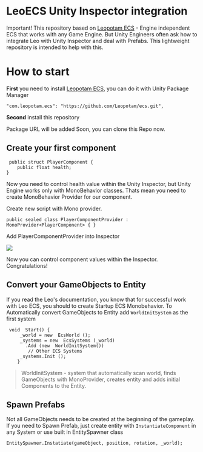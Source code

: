 # LeoECS Unity Inspector integration

Important! This repository based on [Leopotam ECS](https://github.com/Leopotam/ecs) - Engine independent ECS that works with any Game Engine. But Unity Engineers often ask how to integrate Leo with Unity Inspector and deal with Prefabs.
This lightweight repository is intended to help with this.

# How to start

**First** you need to install [Leopotam ECS](https://github.com/Leopotam/ecs), you can do it with Unity Package Manager

```
"com.leopotam.ecs": "https://github.com/Leopotam/ecs.git",
```
**Second** install this repository

Package URL will be added Soon, you can clone this Repo now.

## Create your first component

     public struct PlayerComponent {
	    public float health;
    }

Now you need to control health value within the Unity Inspector,  but Unity Engine works only with MonoBehavior classes. Thats mean you need to create MonoBehavior Provider for our component.

Create new script with Mono provider.

    public sealed class PlayerComponentProvider : MonoProvider<PlayerComponent> { }

Add PlayerComponentProvider into Inspector

![](https://i.ibb.co/wWQcFg4/2021-04-18-23-43-16.png)

Now you can control component values within the Inspector. Congratulations!

## Convert your GameObjects to Entity

If you read the Leo's documentation, you know that for successful work with Leo ECS, you should to create Startup ECS Monobehavior. To Automatically convert GameObjects to Entity add `WorldInitSystem` as the first system

     void  Start() {
	     _world = new  EcsWorld ();    
	     _systems = new  EcsSystems (_world)
	       .Add (new  WorldInitSystem())
	        // Other ECS Systems   
	     _systems.Init (); 
        }


> WorldInitSystem - system that automatically scan world, finds GameObjects with MonoProvider, creates entity and adds initial Components to the Entity.


## Spawn Prefabs

Not all GameObjects needs to be created at the beginning of the gameplay. If you need to Spawn Prefab, just create entity with `InstantiateComponent` in any System or use built in EntitySpawner class

    EntitySpawner.Instatiate(gameObject, position, rotation, _world);    
